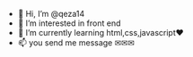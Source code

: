 - 👋 Hi, I’m @qeza14
- 👀 I’m interested in front end
- 🌱 I’m currently learning html,css,javascript❤
- 📫 you send me message ✉✉✉

<!---
qeza14/qeza14 is a ✨ special ✨ repository because its `README.md` (this file) appears on your GitHub profile.
You can click the Preview link to take a look at your changes.
--->
